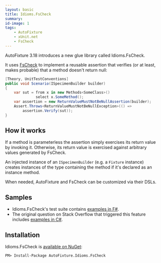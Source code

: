 ```yaml
---
layout: basic
title: Idioms.FsCheck
summary:
id-image: 1
tags:
    - AutoFixture
    - xUnit.net
    - FsCheck
---
```


AutoFixture 3.18 introduces a new glue library called Idioms.FsCheck.

It uses [FsCheck](https://github.com/fsharp/FsCheck) to implement a reusable assertion that verifies (or at least, makes probable) that a method doesn't return null:

``` csharp
[Theory, UnitTestConventions]
public void Scenario(ISpecimenBuilder builder)
{
    var sut = from x in new Methods<SomeClass>()
              select x.SomeMethod();
    var assertion = new ReturnValueMustNotBeNullAssertion(builder);
    Assert.Throws<ReturnValueMustNotBeNullException>(() =>
        assertion.Verify(sut));
}
```

## How it works

If a method is parameterless the assertion simply exercises its return value by invoking it. Otherwise, its return value is exercised against arbitrary values generated by FsCheck.

An injected instance of an `ISpecimenBuilder` (e.g. a `Fixture` instance) creates instances of the type containing the method if it's declared as an instance method.

<p class="message">When needed, AutoFixture and FsCheck can be customized via their DSLs.</p>

## Samples

* Idioms.FsCheck's test suite contains [examples in F#](https://github.com/AutoFixture/AutoFixture/blob/master/Src/Idioms.FsCheckUnitTest/ReturnValueMustNotBeNullAssertionTest.fs).
* The original question on Stack Overflow that triggered this feature includes [examples in C#](http://stackoverflow.com/a/22614410/467754).


## Installation

Idioms.FsCheck is [available on NuGet](http://www.nuget.org/packages/AutoFixture.Idioms.FsCheck/):

``` text
PM> Install-Package AutoFixture.Idioms.FsCheck
```
